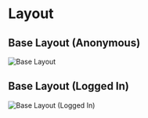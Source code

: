 # Layout

## Base Layout (Anonymous)
![Base Layout][1]

## Base Layout (Logged In)
![Base Layout (Logged In)][2]

[1]: https://raw.github.com/ndlib/planning/master/2013-Fall-DCE-Sprints/Wireframes/Sharpie-Layout-1-Base.jpg
[2]: https://raw.github.com/ndlib/planning/master/2013-Fall-DCE-Sprints/Wireframes/Sharpie-Layout-2-Logged-In.jpg

